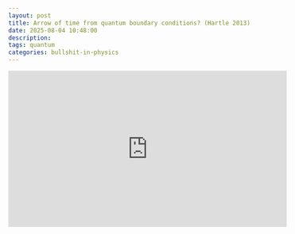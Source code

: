 ```yaml
---
layout: post
title: Arrow of time from quantum boundary conditions? (Hartle 2013)
date: 2025-08-04 10:48:00
description: 
tags: quantum 
categories: bullshit-in-physics
---
```


<iframe width="560" height="315" src="https://www.youtube.com/embed/87DavmJY9fE?si=d4Oo8l-0fwDWsD9v" title="YouTube video player" frameborder="0" allow="accelerometer; autoplay; clipboard-write; encrypted-media; gyroscope; picture-in-picture; web-share" referrerpolicy="strict-origin-when-cross-origin" allowfullscreen></iframe>

